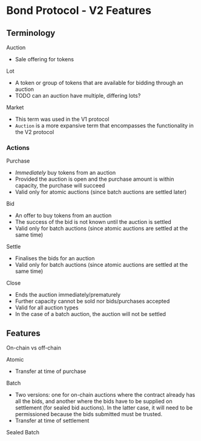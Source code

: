 # Bond Protocol - V2 Features

## Terminology

Auction

- Sale offering for tokens

Lot

- A token or group of tokens that are available for bidding through an auction
- TODO can an auction have multiple, differing lots?

Market

- This term was used in the V1 protocol
- `Auction` is a more expansive term that encompasses the functionality in the V2 protocol

### Actions

Purchase

- _Immediately_ buy tokens from an auction
- Provided the auction is open and the purchase amount is within capacity, the purchase will succeed
- Valid only for atomic auctions (since batch auctions are settled later)

Bid

- An offer to buy tokens from an auction
- The success of the bid is not known until the auction is settled
- Valid only for batch auctions (since atomic auctions are settled at the same time)

Settle

- Finalises the bids for an auction
- Valid only for batch auctions (since atomic auctions are settled at the same time)

Close

- Ends the auction immediately/prematurely
- Further capacity cannot be sold nor bids/purchases accepted
- Valid for all auction types
- In the case of a batch auction, the auction will not be settled

## Features

On-chain vs off-chain

Atomic

- Transfer at time of purchase

Batch

- Two versions: one for on-chain auctions where the contract already has all the bids, and another where the bids have to be supplied on settlement (for sealed bid auctions). In the latter case, it will need to be permissioned because the bids submitted must be trusted.
- Transfer at time of settlement


Sealed Batch
